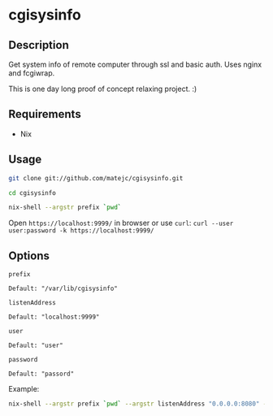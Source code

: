 cgisysinfo
==========


Description
-----------

Get system info of remote computer through ssl and basic auth.
Uses nginx and fcgiwrap.

This is one day long proof of concept relaxing project. :)


Requirements
------------

- Nix


Usage
-----

```bash
git clone git://github.com/matejc/cgisysinfo.git

cd cgisysinfo

nix-shell --argstr prefix `pwd`
```

Open `https://localhost:9999/` in browser
or use `curl`: `curl --user user:password -k https://localhost:9999/`


Options
-------

`prefix`

    Default: "/var/lib/cgisysinfo"


`listenAddress`

    Default: "localhost:9999"


`user`

    Default: "user"


`password`
    
    Default: "passord"


Example:
```bash
nix-shell --argstr prefix `pwd` --argstr listenAddress "0.0.0.0:8080" --argstr user "matejc" --argstr password "mypassword"
```
